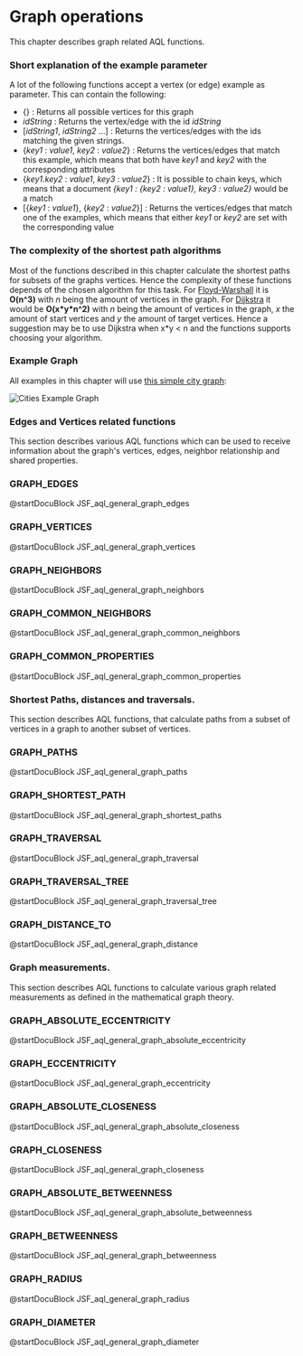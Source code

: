 Graph operations
================

This chapter describes graph related AQL functions.

### Short explanation of the example parameter

A lot of the following functions accept a vertex (or edge) example as parameter. This can contain the following: 

* {}                : Returns all possible vertices for this graph
* *idString*        : Returns the vertex/edge with the id *idString*
* [*idString1*, *idString2* ...] : Returns the vertices/edges with the ids matching the given strings. 
* {*key1* : *value1*, *key2* : *value2*} : Returns the vertices/edges that match this example, which means that both have *key1* and *key2* with the corresponding attributes
* {*key1.key2* : *value1*, *key3* : *value2*} : It is possible to chain keys, which means that a document *{key1 : {key2 : value1}, key3 : value2}* would be a match
* [{*key1* : *value1*}, {*key2* : *value2*}] : Returns the vertices/edges that match one of the examples, which means that either *key1* or *key2* are set with the corresponding value

### The complexity of the shortest path algorithms

Most of the functions described in this chapter calculate the shortest paths for subsets of the graphs vertices.
Hence the complexity of these functions depends of the chosen algorithm for this task. For
[Floyd-Warshall](http://en.wikipedia.org/wiki/Floyd%E2%80%93Warshall_algorithm) it is **O(n^3)**
with *n* being the amount of vertices in the graph. For
[Dijkstra](http://en.wikipedia.org/wiki/Dijkstra's_algorithm) it would be **O(x\*y\*n^2)** with *n* being
the amount of vertices in the graph, *x* the amount of start vertices and *y* the amount of
target vertices. Hence a suggestion may be to use Dijkstra when x\*y < n and the functions supports choosing your algorithm.

### Example Graph
All examples in this chapter will use [this simple city graph](../Graphs/README.md#the-city-graph):

![Cities Example Graph](../Graphs/cities_graph.png)

### Edges and Vertices related functions

This section describes various AQL functions which can be used to receive information about the graph's vertices, edges, neighbor relationship and shared properties.

### GRAPH_EDGES
<!-- js/server/modules/org/arangodb/aql.js -->

@startDocuBlock JSF_aql_general_graph_edges

### GRAPH_VERTICES
<!-- js/server/modules/org/arangodb/aql.js -->

@startDocuBlock JSF_aql_general_graph_vertices

### GRAPH_NEIGHBORS
<!-- js/server/modules/org/arangodb/aql.js -->

@startDocuBlock JSF_aql_general_graph_neighbors

### GRAPH_COMMON_NEIGHBORS
<!-- js/server/modules/org/arangodb/aql.js -->

@startDocuBlock JSF_aql_general_graph_common_neighbors

### GRAPH_COMMON_PROPERTIES
<!-- js/server/modules/org/arangodb/aql.js -->

@startDocuBlock JSF_aql_general_graph_common_properties

### Shortest Paths, distances and traversals.
<!-- js/server/modules/org/arangodb/aql.js -->

This section describes AQL functions, that calculate paths from a subset of vertices in a graph to another subset of vertices.

### GRAPH_PATHS
<!-- js/server/modules/org/arangodb/aql.js -->

@startDocuBlock JSF_aql_general_graph_paths

### GRAPH_SHORTEST_PATH
<!-- js/server/modules/org/arangodb/aql.js -->

@startDocuBlock JSF_aql_general_graph_shortest_paths

### GRAPH_TRAVERSAL
<!-- js/server/modules/org/arangodb/aql.js -->

@startDocuBlock JSF_aql_general_graph_traversal

### GRAPH_TRAVERSAL_TREE
<!-- js/server/modules/org/arangodb/aql.js -->

@startDocuBlock JSF_aql_general_graph_traversal_tree

### GRAPH_DISTANCE_TO
<!-- js/server/modules/org/arangodb/aql.js -->

@startDocuBlock JSF_aql_general_graph_distance

### Graph measurements.
<!-- js/server/modules/org/arangodb/aql.js -->

This section describes AQL functions to calculate various graph related measurements as defined in the mathematical graph theory.

### GRAPH_ABSOLUTE_ECCENTRICITY
<!-- js/server/modules/org/arangodb/aql.js -->

@startDocuBlock JSF_aql_general_graph_absolute_eccentricity

### GRAPH_ECCENTRICITY
<!-- js/server/modules/org/arangodb/aql.js -->

@startDocuBlock JSF_aql_general_graph_eccentricity

### GRAPH_ABSOLUTE_CLOSENESS
<!-- js/server/modules/org/arangodb/aql.js -->

@startDocuBlock JSF_aql_general_graph_absolute_closeness

### GRAPH_CLOSENESS
<!-- js/server/modules/org/arangodb/aql.js -->

@startDocuBlock JSF_aql_general_graph_closeness

### GRAPH_ABSOLUTE_BETWEENNESS
<!-- js/server/modules/org/arangodb/aql.js -->

@startDocuBlock JSF_aql_general_graph_absolute_betweenness

### GRAPH_BETWEENNESS
<!-- js/server/modules/org/arangodb/aql.js -->

@startDocuBlock JSF_aql_general_graph_betweenness

### GRAPH_RADIUS
<!-- js/server/modules/org/arangodb/aql.js -->

@startDocuBlock JSF_aql_general_graph_radius

### GRAPH_DIAMETER
<!-- js/server/modules/org/arangodb/aql.js -->

@startDocuBlock JSF_aql_general_graph_diameter

